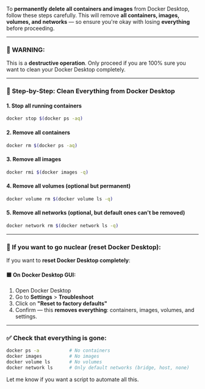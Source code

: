 To **permanently delete all containers and images** from Docker Desktop, follow these steps carefully. This will remove **all containers, images, volumes, and networks** — so ensure you're okay with losing **everything** before proceeding.

---

### 🚨 WARNING:

This is a **destructive operation**. Only proceed if you are 100% sure you want to clean your Docker Desktop completely.

---

### 🧼 Step-by-Step: Clean Everything from Docker Desktop

#### 1. **Stop all running containers**

```bash
docker stop $(docker ps -aq)
```

#### 2. **Remove all containers**

```bash
docker rm $(docker ps -aq)
```

#### 3. **Remove all images**

```bash
docker rmi $(docker images -q)
```

#### 4. **Remove all volumes (optional but permanent)**

```bash
docker volume rm $(docker volume ls -q)
```

#### 5. **Remove all networks (optional, but default ones can't be removed)**

```bash
docker network rm $(docker network ls -q)
```

---

### 🧨 If you want to go nuclear (reset Docker Desktop):

If you want to **reset Docker Desktop completely**:

#### 🟦 On **Docker Desktop GUI**:

1. Open Docker Desktop
2. Go to **Settings** > **Troubleshoot**
3. Click on **"Reset to factory defaults"**
4. Confirm — this **removes everything**: containers, images, volumes, and settings.

---

### ✅ Check that everything is gone:

```bash
docker ps -a           # No containers
docker images          # No images
docker volume ls       # No volumes
docker network ls      # Only default networks (bridge, host, none)
```

Let me know if you want a script to automate all this.
